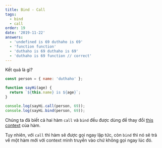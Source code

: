 ```yaml
---
title: Bind - Call
tags:
  - bind
  - call
order: 19
date: '2019-11-22'
answers:
  - 'undefined is 69 duthaho is 69'
  - 'function function'
  - 'duthaho is 69 duthaho is 69'
  - 'duthaho is 69 function // correct'
---
```


Kết quả là gì?

```javascript
const person = { name: 'duthaho' };

function sayHi(age) {
  return `${this.name} is ${age}`;
}

console.log(sayHi.call(person, 69));
console.log(sayHi.bind(person, 69));
```

<!-- explanation -->

Chúng ta đã biết cả hai hàm `call` và `bind` đều được dùng để thay đổi [this context](https://duthaho.com/blogs/js-this-context) của hàm.

Tuy nhiên, với `call` thì hàm sẽ được gọi ngay lập tức, còn `bind` thì nó sẽ trả về một hàm mới với context mình truyền vào chứ không gọi ngay lúc đó.
